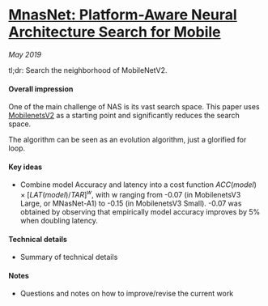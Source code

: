 # [MnasNet: Platform-Aware Neural Architecture Search for Mobile](https://arxiv.org/pdf/1807.11626.pdf)

_May 2019_

tl;dr: Search the neighborhood of MobileNetV2.

#### Overall impression
One of the main challenge of NAS is its vast search space. This paper uses [MobilenetsV2](mobilenets_v2.md) as a starting point and significantly reduces the search space. 

The algorithm can be seen as an evolution algorithm, just a glorified for loop.

#### Key ideas
- Combine model Accuracy and latency into a cost function $ACC(model) \times [LAT(model)/TAR]^w$, with w ranging from -0.07 (in MobilenetsV3 Large, or MNasNet-A1) to -0.15 (in MobilenetsV3 Small). -0.07 was obtained by observing that empirically model accuracy improves by 5% when doubling latency.

#### Technical details
- Summary of technical details

#### Notes
- Questions and notes on how to improve/revise the current work  


